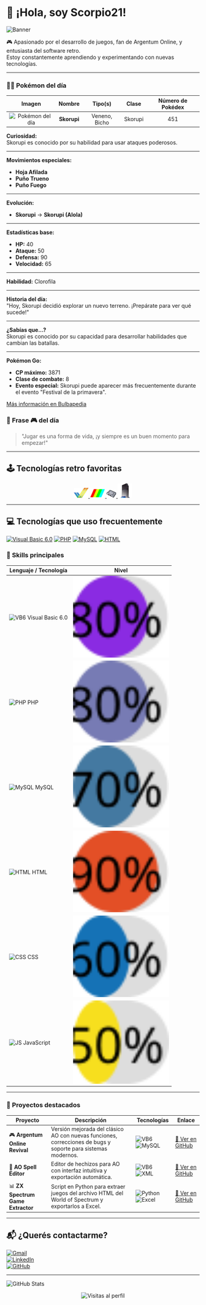 # 👋 ¡Hola, soy Scorpio21!

![Banner](https://capsule-render.vercel.app/api?type=waving&color=gradient&height=200&section=header&text=¡Bienvenidos!&fontSize=40&fontAlignY=35)

🎮 Apasionado por el desarrollo de juegos, fan de Argentum Online, y entusiasta del software retro.  
Estoy constantemente aprendiendo y experimentando con nuevas tecnologías.

---

<!-- POKEMON_INFO -->

### 🐱‍👤 Pokémon del día

| Imagen | Nombre | Tipo(s) | Clase | Número de Pokédex |
|:------:|:------:|:-------:|:-----:|:-----------------:|
| ![Pokémon del día](https://raw.githubusercontent.com/PokeAPI/sprites/master/sprites/pokemon/451.png) | **Skorupi** | Veneno, Bicho | Skorupi | 451 |

**Curiosidad:**  
Skorupi es conocido por su habilidad para usar ataques poderosos.

---

**Movimientos especiales:**
- **Hoja Afilada**
- **Puño Trueno**
- **Puño Fuego**

---

**Evolución:**  
- **Skorupi** → **Skorupi (Alola)**

---

**Estadísticas base:**
- **HP:** 40
- **Ataque:** 50
- **Defensa:** 90
- **Velocidad:** 65

---

**Habilidad:** Clorofila 

---

**Historia del día:**  
"Hoy, Skorupi decidió explorar un nuevo terreno. ¡Prepárate para ver qué sucede!"

---

**¿Sabías que...?**  
Skorupi es conocido por su capacidad para desarrollar habilidades que cambian las batallas.

---

**Pokémon Go:**
- **CP máximo:** 3871
- **Clase de combate:** 8
- **Evento especial:** Skorupi puede aparecer más frecuentemente durante el evento "Festival de la primavera".

[Más información en Bulbapedia](https://bulbapedia.bulbagarden.net/wiki/Skorupi_(Pokémon))

<!-- END_POKEMON_INFO -->
































































































































































<!-- FRASE_GAMER -->

### 💬 Frase 🎮 del día
> "Jugar es una forma de vida, ¡y siempre es un buen momento para empezar!"
<!-- END_FRASE_GAMER -->

---

## 🕹️ Tecnologías retro favoritas

<p align="center">
  <a href="https://es.wikipedia.org/wiki/Amiga">
    <img src="imagenes/amiga.png" alt="Amiga">
  </a>
  <a href="https://es.wikipedia.org/wiki/ZX_Spectrum">
    <img src="imagenes/zx_spectrum.png" alt="ZX Spectrum" width="40">
  </a>
  <a href="https://es.wikipedia.org/wiki/PlayStation">
    <img src="imagenes/playstation.png" alt="PlayStation">
  </a>
  <a href="https://es.wikipedia.org/wiki/PlayStation_2">
    <img src="imagenes/playstation2.png" alt="PlayStation 2">
  </a>
</p>

---

## 💻 Tecnologías que uso frecuentemente

[![Visual Basic 6.0](https://img.shields.io/badge/Visual%20Basic%206.0-0078D7?style=for-the-badge&logo=visualbasic&logoColor=white)](https://www.microsoft.com/en-us/download/details.aspx?id=24417)
[![PHP](https://img.shields.io/badge/PHP-777BB4?style=for-the-badge&logo=php&logoColor=white)](https://www.php.net/)
[![MySQL](https://img.shields.io/badge/MySQL-4479A1?style=for-the-badge&logo=mysql&logoColor=white)](https://www.mysql.com/)
[![HTML](https://img.shields.io/badge/HTML5-E34F26?style=for-the-badge&logo=html5&logoColor=white)](https://developer.mozilla.org/en-US/docs/Web/HTML)

### 🧠 Skills principales

| Lenguaje / Tecnología | Nivel |
|------------------------|-------|
| ![VB6](https://img.shields.io/badge/-VB6-blueviolet) Visual Basic 6.0 | <img src="https://raw.githubusercontent.com/scorpio21/scorpio21/main/svg-progress/vb6-progress.svg" width="250" /> |
| ![PHP](https://img.shields.io/badge/-PHP-777BB4?logo=php&logoColor=fff) PHP | <img src="https://raw.githubusercontent.com/scorpio21/scorpio21/main/svg-progress/php-progress.svg" width="250" /> |
| ![MySQL](https://img.shields.io/badge/-MySQL-4479A1?logo=mysql&logoColor=fff) MySQL | <img src="https://raw.githubusercontent.com/scorpio21/scorpio21/main/svg-progress/mysql-progress.svg" width="250" /> |
| ![HTML](https://img.shields.io/badge/-HTML5-E34F26?logo=html5&logoColor=fff) HTML | <img src="https://raw.githubusercontent.com/scorpio21/scorpio21/main/svg-progress/html-progress.svg" width="250" /> |
| ![CSS](https://img.shields.io/badge/-CSS3-1572B6?logo=css3&logoColor=fff) CSS | <img src="https://raw.githubusercontent.com/scorpio21/scorpio21/main/svg-progress/css-progress.svg" width="250" /> |
| ![JS](https://img.shields.io/badge/-JavaScript-F7DF1E?logo=javascript&logoColor=000) JavaScript | <img src="https://raw.githubusercontent.com/scorpio21/scorpio21/main/svg-progress/js-progress.svg" width="250" /> |

---

### 📌 Proyectos destacados

| Proyecto | Descripción | Tecnologías | Enlace |
|---------|-------------|-------------|--------|
| 🎮 **Argentum Online Revival** | Versión mejorada del clásico AO con nuevas funciones, correcciones de bugs y soporte para sistemas modernos. | ![VB6](https://img.shields.io/badge/-VB6-blueviolet) ![MySQL](https://img.shields.io/badge/-MySQL-4479A1?logo=mysql&logoColor=fff) | [🔗 Ver en GitHub](https://github.com/scorpio21/argentum-online-revival) |
| 🧙 **AO Spell Editor** | Editor de hechizos para AO con interfaz intuitiva y exportación automática. | ![VB6](https://img.shields.io/badge/-VB6-blueviolet) ![XML](https://img.shields.io/badge/-XML-orange) | [🔗 Ver en GitHub](https://github.com/scorpio21/ao-spell-editor) |
| 📊 **ZX Spectrum Game Extractor** | Script en Python para extraer juegos del archivo HTML del World of Spectrum y exportarlos a Excel. | ![Python](https://img.shields.io/badge/-Python-3776AB?logo=python&logoColor=white) ![Excel](https://img.shields.io/badge/-Excel-217346?logo=microsoft-excel&logoColor=white) | [🔗 Ver en GitHub](https://github.com/scorpio21/zx-spectrum-extractor) |

---

## 📬 ¿Querés contactarme?

[![Gmail](https://img.shields.io/badge/Gmail-D14836?style=for-the-badge&logo=gmail&logoColor=white)](mailto:sonscorpio@gmail.com)  
[![LinkedIn](https://img.shields.io/badge/LinkedIn-0A66C2?style=for-the-badge&logo=linkedin&logoColor=white)](https://www.linkedin.com/in/scorpio21/)  
[![GitHub](https://img.shields.io/badge/GitHub-181717?style=for-the-badge&logo=github&logoColor=white)](https://github.com/scorpio21)

---

![GitHub Stats](https://github-readme-stats.vercel.app/api?username=scorpio21&show_icons=true&theme=tokyonight)

<p align="center">
  <img src="https://komarev.com/ghpvc/?username=scorpio21&label=Visitas%20al%20perfil&color=27ae60&style=plastic" alt="Visitas al perfil" />
</p>

<!-- Última actualización: 2025-04-11T12:34:02.223425 -->
